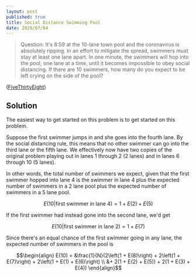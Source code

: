 ```yaml
---
layout: post
published: true
title: Social Distance Swimming Pool
date: 2020/07/04
---
```


>Question: It's 8:59 at the 10-lane town pool and the coronavirus is absolutely ripping. In an effort to mitigate the spread, swimmers must stay at least one lane apart. In one minute, the swimmers will hop into the pool, one lane at a time, until it becomes impossible to obey social distancing. If there are 10 swimmers, how many do you expect to be left crying on the side of the pool?

<!--more-->

([FiveThirtyEight](URL))

## Solution

The easiest way to get started on this problem is to get started on this problem. 

Suppose the first swimmer jumps in and she goes into the fourth lane. By the social distancing rule, this means that no other swimmer can go into the third lane or the fifth lane. We effectively now have two copies of the original problem playing out in lanes $1$ through $2$ ($2$ lanes) and in lanes $6$ through $10$ ($5$ lanes).

In other words, the total number of swimmers we expect, given that the first swimmer hopped into lane $4$ is the swimmer in lane $4$ plus the expected number of swimmers in a $2$ lane pool plus the expected number of swimmers in a $5$ lane pool.

$$E(10 | \text{first swimmer in lane 4}) = 1 + E(2) + E(5)$$

If the first swimmer had instead gone into the second lane, we'd get 

$$E(10 | \text{first swimmer in lane 2}) = 1 + E(7)$$

Since there's an equal chance of the first swimmer going in any lane, the expected number of swimmers in the pool is

$$\begin{align}
E(10) = &\frac{1}{N}(2\left(1 + E(8)\right) + 2\left(1 + E(7)\right) + 2\left(1 + E(1) + E(6)\right) \\
        &+ 2(1 + E(2) + E(5)) + 2(1 + E(3) + E(4)) 
\end{align}$$

<br>
